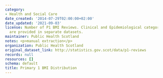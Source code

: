```yaml
---
category:
- Health and Social Care
date_created: '2014-07-29T02:00:00+02:00'
date_updated: '2021-09-03'
license: Number of P1 BMI Reviews. Clinical and Epidemiological category measurements
  are provided in separate datasets.
maintainer: Public Health Scotland
notes: <p>manual extraction</p>
organization: Public Health Scotland
original_dataset_link: http://statistics.gov.scot/data/p1-reviews
records: null
resources: []
schema: default
title: Primary 1 BMI Distribution
---
```

